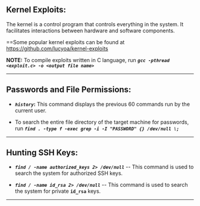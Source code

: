 ## Kernel Exploits:

The kernel is a control program that controls everything in the system. It facilitates interactions between hardware and software components.

==Some popular kernel exploits can be found at https://github.com/lucyoa/kernel-exploits

**NOTE:** To compile exploits written in C language, run **_`gcc -pthread <exploit.c> -o <output file name>`_**
***
## Passwords and File Permissions:

- **_`history`_:** This command displays the previous 60 commands run by the current user.

- To search the entire file directory of the target machine for passwords, run 
_**`find . -type f -exec grep -i -I "PASSWORD" {} /dev/null \;`**_
***
## Hunting SSH Keys:

- _**`find / -name authorized_keys 2> /dev/null`**_ -- This command is used to search the system for authorized SSH keys.

- _**`find / -name id_rsa 2> /dev/null`**_ -- This command is used to search the system for private **`id_rsa`** keys.
***
